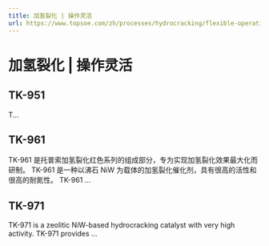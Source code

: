 ```yaml
---
title: 加氢裂化 | 操作灵活
url: https://www.topsoe.com/zh/processes/hydrocracking/flexible-operation
---
```


# 加氢裂化 | 操作灵活

## TK-951

T...

## TK-961

TK-961 是托普索加氢裂化红色系列的组成部分，专为实现加氢裂化效果最大化而研制。 TK-961 是一种以沸石 NiW 为载体的加氢裂化催化剂，具有很高的活性和很高的耐氮性。 TK-961 ...

## TK-971

TK-971 is a zeolitic NiW-based hydrocracking catalyst with very high activity. TK-971 provides ...